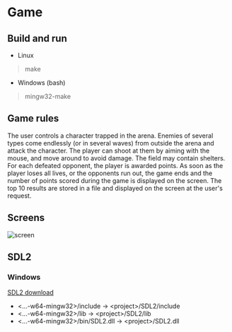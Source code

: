 # Game

## Build and run
- Linux
> make
- Windows (bash)
> mingw32-make

## Game rules
The user controls a character trapped in the arena. Enemies of several types come endlessly (or in several waves) from outside the arena and attack the character. The player can shoot at them by aiming with the mouse, and move around to avoid damage. The field may contain shelters. For each defeated opponent, the player is awarded points. As soon as the player loses all lives, or the opponents run out, the game ends and the number of points scored during the game is displayed on the screen. The top 10 results are stored in a file and displayed on the screen at the user's request.

## Screens

![screen](presentation/screen.gif)


## SDL2
### Windows
[SDL2 download](https://github.com/libsdl-org/SDL/releases)

- <...-w64-mingw32>/include -> \<project>/SDL2/include  
- <...-w64-mingw32>/lib -> \<project>/SDL2/lib  
- <...-w64-mingw32>/bin/SDL2.dll -> \<project>/SDL2.dll